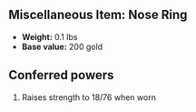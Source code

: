 ## Miscellaneous Item: Nose Ring
- **Weight:** 0.1 lbs
- **Base value:** 200 gold
## Conferred powers
1. Raises strength to 18/76 when worn
